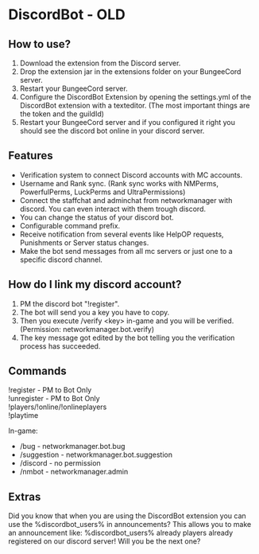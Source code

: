 # DiscordBot - OLD

## How to use?

1. Download the extension from the Discord server.
2. Drop the extension jar in the extensions folder on your BungeeCord server.
3. Restart your BungeeCord server.
4. Configure the DiscordBot Extension by opening the settings.yml of the DiscordBot extension with a texteditor. \(The most important things are the token and the guildId\)
5. Restart your BungeeCord server and if you configured it right you should see the discord bot online in your discord server.

## Features

* Verification system to connect Discord accounts with MC accounts.
* Username and Rank sync. \(Rank sync works with NMPerms, PowerfulPerms, LuckPerms and UltraPermissions\)
* Connect the staffchat and adminchat from networkmanager with discord. You can even interact with them trough discord.
* You can change the status of your discord bot.
* Configurable command prefix.
* Receive notification from several events like HelpOP requests, Punishments or Server status changes.
* Make the bot send messages from all mc servers or just one to a specific discord channel.

## How do I link my discord account?

1. PM the discord bot "!register".
2. The bot will send you a key you have to copy.
3. Then you execute /verify &lt;key&gt; in-game and you will be verified. \(Permission: networkmanager.bot.verify\)
4. The key message got edited by the bot telling you the verification process has succeeded.

## Commands

!register - PM to Bot Only  
!unregister - PM to Bot Only  
!players/!online/!onlineplayers  
!playtime

In-game:  
- /bug - networkmanager.bot.bug  
- /suggestion - networkmanager.bot.suggestion  
- /discord - no permission  
- /nmbot - networkmanager.admin

## Extras

Did you know that when you are using the DiscordBot extension you can use the %discordbot\_users% in announcements? This allows you to make an announcement like: %discordbot\_users% already players already registered on our discord server! Will you be the next one?


